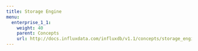 ```yaml
---
title: Storage Engine
menu:
  enterprise_1_1:
    weight: 40
    parent: Concepts
    url: http://docs.influxdata.com/influxdb/v1.1/concepts/storage_engine/
---
```

